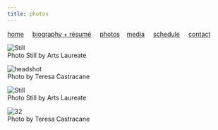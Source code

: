 ```yaml
---
title: photos
---
```


[home](https://raharules.github.io/)&nbsp;&nbsp;&nbsp;&nbsp; [biography + résumé](https://raharules.github.io/raharules.github.io/about.html)&nbsp;&nbsp;&nbsp;&nbsp; [photos](https://raharules.github.io/raharules.github.io/photos.html)&nbsp;&nbsp;&nbsp; [media](https://raharules.github.io/raharules.github.io/media.html)&nbsp;&nbsp;&nbsp;&nbsp; [schedule](https://raharules.github.io/raharules.github.io/schedule.html)&nbsp;&nbsp;&nbsp;&nbsp; [contact](https://raharules.github.io/raharules.github.io/contact.html)

![Still](https://raharules.github.io/Purcell_Still.jpg)<br />
Photo Still by Arts Laureate

![headshot](https://raharules.github.io/Raha_Headshot_Web.jpg)<br />
Photo by Teresa Castracane

![Still](https://raharules.github.io/Handel_Still.jpg)<br />
Photo Still by Arts Laureate

![32](https://raharules.github.io/032_Raha-(ZF-6489-43094-1-025).jpg)<br />
Photo by Teresa Castracane
